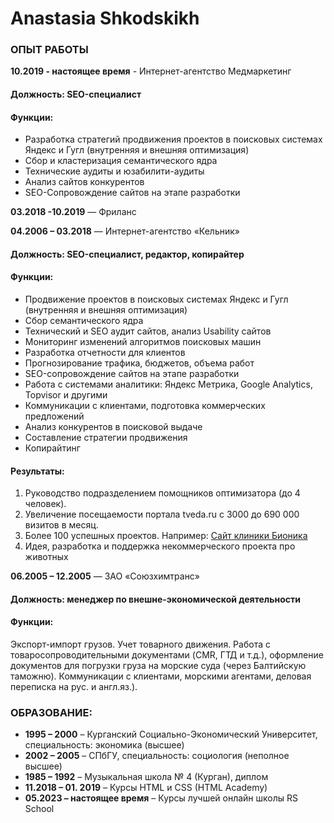 # Anastasia Shkodskikh

### **ОПЫТ РАБОТЫ**

**10.2019 - настоящее время** - Интернет-агентство Медмаркетинг

#### Должность:  SEO-специалист

#### Функции: 

*  Разработка стратегий продвижения проектов в поисковых системах Яндекс и Гугл (внутренняя и внешняя оптимизация)
*  Сбор и кластеризация семантического ядра
* Технические аудиты и юзабилити-аудиты
* Анализ сайтов конкурентов
* SEO-Сопровождение сайтов на этапе разработки

**03.2018 -10.2019** ― Фриланс

**04.2006 – 03.2018** ― Интернет-агентство «Кельник»

#### Должность:  SEO-специалист, редактор, копирайтер

#### Функции:

* Продвижение проектов в поисковых системах Яндекс и Гугл (внутренняя и внешняя оптимизация)
* Сбор семантического ядра
* Технический и SEO аудит сайтов, анализ Usability сайтов
* Мониторинг изменений алгоритмов поисковых машин
* Разработка отчетности для клиентов
* Прогнозирование трафика, бюджетов, объема работ
* SEO-сопровождение сайтов на этапе разработки
* Работа с системами аналитики: Яндекс Метрика, Google Analytics, Topvisor и другими
* Коммуникации с клиентами, подготовка коммерческих предложений
* Анализ конкурентов в поисковой выдаче
* Составление стратегии продвижения 
* Копирайтинг

#### Результаты: 
1. Руководство подразделением помощников оптимизатора (до 4 человек).
1. Увеличение посещаемости портала tveda.ru с 3000 до 690 000 визитов в месяц.
1. Более 100 успешных проектов. Например: [Сайт клиники Бионика](https://www.krasotamed.ru/)
1. Идея, разработка и поддержка некоммерческого проекта про животных

**06.2005 – 12.2005** ― ЗАО «Союзхимтранс»

#### Должность: менеджер по внешне-экономической деятельности

#### Функции: 

Экспорт-импорт грузов. Учет товарного движения. Работа с товаросопроводительными документами (CMR, ГТД и т.д.), оформление документов для погрузки груза на морские суда (через Балтийскую таможню). Коммуникации с  клиентами, морскими агентами, деловая переписка на рус. и англ.яз.).

### ОБРАЗОВАНИЕ: 

* **1995 – 2000** – Курганский Социально-Экономический Университет, специальность: экономика (высшее)
* **2002 – 2005** – СПбГУ, специальность: социология (неполное высшее)
* **1985 – 1992** – Музыкальная школа № 4 (Курган), диплом
* **11.2018 – 01. 2019** – Курсы HTML и CSS (HTML Academy)
* **05.2023 – настоящее время** – Курсы лучшей онлайн школы RS School




